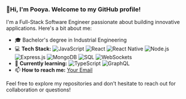 ### 👋Hi, I'm Pooya. Welcome to my GitHub profile! 

I'm a Full-Stack Software Engineer passionate about building innovative applications. Here's a bit about me:

- 🎓 Bachelor's degree in Industrial Engineering
- 💻 **Tech Stack:**
  ![JavaScript](https://img.shields.io/badge/-JavaScript-F7DF1E?style=for-the-badge&logo=javascript&logoColor=black)
  ![React](https://img.shields.io/badge/-React-61DAFB?style=for-the-badge&logo=react&logoColor=black)
  ![React Native](https://img.shields.io/badge/-React_Native-0088CC?style=for-the-badge&logo=react&logoColor=white)
  ![Node.js](https://img.shields.io/badge/-Node.js-339933?style=for-the-badge&logo=node.js&logoColor=white)
  ![Express.js](https://img.shields.io/badge/-Express.js-000000?style=for-the-badge&logo=express&logoColor=white)
  ![MongoDB](https://img.shields.io/badge/-MongoDB-47A248?style=for-the-badge&logo=mongodb&logoColor=white)
  ![SQL](https://img.shields.io/badge/-SQL-4479A1?style=for-the-badge&logo=mysql&logoColor=white)
  ![WebSockets](https://img.shields.io/badge/-WebSockets-4A90E2?style=for-the-badge&logo=websocket&logoColor=white)
- 🌱 **Currently learning:**
  ![TypeScript](https://img.shields.io/badge/-TypeScript-3178C6?style=for-the-badge&logo=typescript&logoColor=white)
  ![GraphQL](https://img.shields.io/badge/-GraphQL-E10098?style=for-the-badge&logo=graphql&logoColor=white)
- 📫 **How to reach me:** [Your Email](mailto:your-email@example.com)

Feel free to explore my repositories and don't hesitate to reach out for collaboration or questions!

